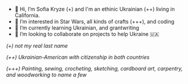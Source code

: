 - 👋 Hi, I’m Sofia Kryze (+) and I'm an ethinic Ukrainian (++) living in California. 
- 👀 I’m interested in Star Wars, all kinds of crafts (+++), and coding
- 🌱 I’m currently learning Ukrainian, and grantwriting
- 💞️ I’m looking to collaborate on projects to help Ukraine 🇺🇦 

*(+) not my real last name*

*(++) Ukrainian-American with citizenship in both countries*

*(+++) Painting, sewing, crocheting, sketching, cardboard art, carpentry, and woodworking to name a few*


<!---
SofiaTheWonder/SofiaTheWonder is a ✨ special ✨ repository because its `README.md` (this file) appears on your GitHub profile.
You can click the Preview link to take a look at your changes.
--->
